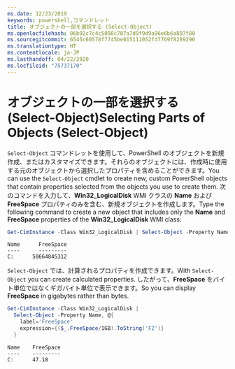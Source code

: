 ```yaml
---
ms.date: 12/23/2019
keywords: powershell,コマンドレット
title: オブジェクトの一部を選択する (Select-Object)
ms.openlocfilehash: 06b92c7c4c5098c707a7d9f9d9a96e6b6a897f80
ms.sourcegitcommit: 6545c60578f7745be015111052fd7769f8289296
ms.translationtype: HT
ms.contentlocale: ja-JP
ms.lasthandoff: 04/22/2020
ms.locfileid: "75737170"
---
```

# <a name="selecting-parts-of-objects-select-object"></a><span data-ttu-id="deb99-103">オブジェクトの一部を選択する (Select-Object)</span><span class="sxs-lookup"><span data-stu-id="deb99-103">Selecting Parts of Objects (Select-Object)</span></span>

<span data-ttu-id="deb99-104">`Select-Object` コマンドレットを使用して、PowerShell のオブジェクトを新規作成、またはカスタマイズできます。それらのオブジェクトには、作成時に使用する元のオブジェクトから選択したプロパティを含めることができます。</span><span class="sxs-lookup"><span data-stu-id="deb99-104">You can use the `Select-Object` cmdlet to create new, custom PowerShell objects that contain properties selected from the objects you use to create them.</span></span> <span data-ttu-id="deb99-105">次のコマンドを入力して、**Win32_LogicalDisk** WMI クラスの **Name** および **FreeSpace** プロパティのみを含む、新規オブジェクトを作成します。</span><span class="sxs-lookup"><span data-stu-id="deb99-105">Type the following command to create a new object that includes only the **Name** and **FreeSpace** properties of the **Win32_LogicalDisk** WMI class:</span></span>

```powershell
Get-CimInstance -Class Win32_LogicalDisk | Select-Object -Property Name,FreeSpace
```

```Output
Name      FreeSpace
----      ---------
C:      50664845312
```

<span data-ttu-id="deb99-106">`Select-Object` では、計算されるプロパティを作成できます。</span><span class="sxs-lookup"><span data-stu-id="deb99-106">With `Select-Object` you can create calculated properties.</span></span> <span data-ttu-id="deb99-107">したがって、**FreeSpace** をバイト単位ではなくギガバイト単位で表示できます。</span><span class="sxs-lookup"><span data-stu-id="deb99-107">So you can display **FreeSpace** in gigabytes rather than bytes.</span></span>

```powershell
Get-CimInstance -Class Win32_LogicalDisk |
  Select-Object -Property Name, @{
    label='FreeSpace'
    expression={($_.FreeSpace/1GB).ToString('F2')}
  }
```

```Output
Name    FreeSpace
----    ---------
C:      47.18
```
